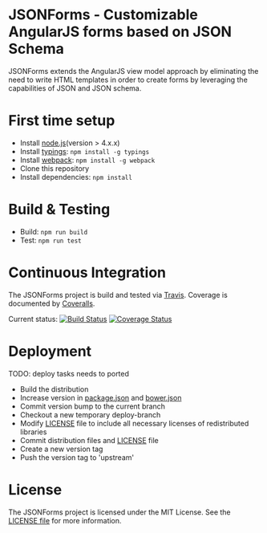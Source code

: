 # JSONForms - Customizable AngularJS forms based on JSON Schema

JSONForms extends the AngularJS view model approach by eliminating the need to write HTML templates in order to
create forms by leveraging the capabilities of JSON and JSON schema.

# First time setup
* Install [node.js](https://nodejs.org/)(version > 4.x.x)
* Install [typings](https://github.com/typings/typings): `npm install -g typings` 
* Install [webpack](https://github.com/webpack/webpack): `npm install -g webpack`
* Clone this repository
* Install dependencies: `npm install`

# Build & Testing
* Build: `npm run build`
* Test: `npm run test`

# Continuous Integration
The JSONForms project is build and tested via [Travis](https://travis-ci.org/). Coverage is documented by [Coveralls](https://coveralls.io).

Current status: [![Build Status](https://travis-ci.org/eclipsesource/jsonforms.svg?branch=master)](https://travis-ci.org/eclipsesource/jsonforms) [![Coverage Status](https://coveralls.io/repos/eclipsesource/jsonforms/badge.svg?branch=master&service=github)](https://coveralls.io/github/eclipsesource/jsonforms?branch=master)

# Deployment

TODO: deploy tasks needs to ported

* Build the distribution
* Increase version in [package.json](https://github.com/eclipsesource/jsonforms/blob/master/package.json) and [bower.json](https://github.com/eclipsesource/jsonforms/blob/master/bower.json)
* Commit version bump to the current branch
* Checkout a new temporary deploy-branch
* Modify [LICENSE](https://github.com/eclipsesource/jsonforms/blob/master/LICENSE) file to include all necessary licenses of redistributed libraries
* Commit distribution files and [LICENSE](https://github.com/eclipsesource/jsonforms/blob/master/LICENSE) file
* Create a new version tag
* Push the version tag to 'upstream'

# License
The JSONForms project is licensed under the MIT License. See the [LICENSE file](https://github.com/eclipsesource/jsonforms/blob/master/LICENSE) for more information.